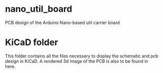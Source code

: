 # nano_util_board
PCB design of the Arduino Nano-based util carrier board

# KiCaD folder
This folder contains all the files necessary to display the schematic and pcb design in KiCaD.
A rendered 3d image of the PCB is also to be found in here. 
